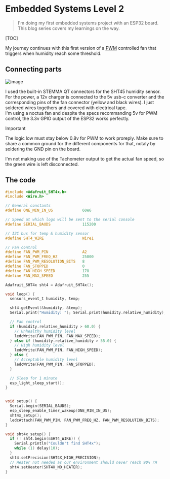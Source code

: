 # Embedded Systems Level 2

> I'm doing my first embedded systems project with an ESP32 board.
> This blog series covers my learnings on the way.

[TOC]

My journey continues with this first version of a <abbr title="Pulse Width Modulation">PWM</abbr> controlled fan that triggers when humidity reach some threshold.  

## Connecting parts

![image](https://github.com/user-attachments/assets/ca43b867-d240-461c-9ccd-d64176a22680)

I used the built-in STEMMA QT connectors for the SHT45 humidity sensor.  
For the power, a 12v charger is connected to the 5v usb-c converter and the corresponding pins of the fan connector (yellow and black wires). I just soldered wires togethers and covered with electrical tape.  
I'm using a noctua fan and despite the specs recommanding 5v for PWM control, the 3.3v GPIO output of the ESP32 works perfectly. 

> [!IMPORTANT]
> The logic low must stay below 0.8v for PWM to work proreply. Make sure to share a common ground for the different components for that, notaly by soldering the GND pin on the board.
  
I'm not making use of the Tachometer output to get the actual fan speed, so the green wire is left disconnected.  


## The code

```c
#include <Adafruit_SHT4x.h>
#include <Wire.h>

// General constants
#define ONE_MIN_IN_US             60e6

// Speed at which logs will be sent to the serial console
#define SERIAL_BAUDS              115200

// I2C bus for temp & humidity sensor
#define SHT4_WIRE                 Wire1 

// Fan control
#define FAN_PWM_PIN               A2
#define FAN_PWM_FREQ_HZ           25000
#define FAN_PWM_RESOLUTION_BITS   8
#define FAN_STOPPED               0
#define FAN_HIGH_SPEED            178
#define FAN_MAX_SPEED             255

Adafruit_SHT4x sht4 = Adafruit_SHT4x();

void loop() {
  sensors_event_t humidity, temp;

  sht4.getEvent(&humidity, &temp);
  Serial.print("Humidity: "); Serial.print(humidity.relative_humidity); Serial.println("% rH"); Serial.flush();

  // Fan control
  if (humidity.relative_humidity > 60.0) {
    // Unhealthy humidity level
    ledcWrite(FAN_PWM_PIN, FAN_MAX_SPEED);
  } else if (humidity.relative_humidity > 55.0) {
    // High humidity level
    ledcWrite(FAN_PWM_PIN, FAN_HIGH_SPEED);
  } else {
    // Acceptable humidity level
    ledcWrite(FAN_PWM_PIN, FAN_STOPPED);
  }

  // Sleep for 1 minute
  esp_light_sleep_start();
}


void setup() {
  Serial.begin(SERIAL_BAUDS);
  esp_sleep_enable_timer_wakeup(ONE_MIN_IN_US);
  sht4x_setup();
  ledcAttach(FAN_PWM_PIN, FAN_PWM_FREQ_HZ, FAN_PWM_RESOLUTION_BITS);
}

void sht4x_setup() {
  if (! sht4.begin(&SHT4_WIRE)) {
    Serial.println("Couldn't find SHT4x");
    while (1) delay(10);
  }
  sht4.setPrecision(SHT4X_HIGH_PRECISION);
  // Heater not needed as our environment should never reach 90% rH
  sht4.setHeater(SHT4X_NO_HEATER);
}
```
